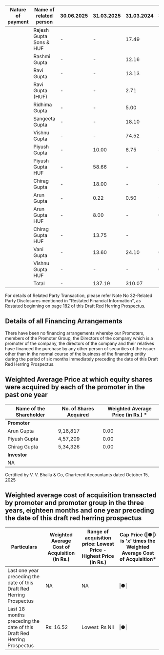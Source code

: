 <table><thead><tr><th>Nature of payment</th><th>Name of related person</th><th>30.06.2025</th><th>31.03.2025</th><th>31.03.2024</th><th>31.03.2023</th></tr></thead><tbody><tr><td></td><td>Rajesh Gupta Sons &amp; HUF</td><td>-</td><td>-</td><td>17.49</td><td>-</td></tr><tr><td></td><td>Rashmi Gupta</td><td>-</td><td>-</td><td>12.16</td><td>-</td></tr><tr><td></td><td>Ravi Gupta</td><td>-</td><td>-</td><td>13.13</td><td>-</td></tr><tr><td></td><td>Ravi Gupta (HUF)</td><td>-</td><td>-</td><td>2.71</td><td>-</td></tr><tr><td></td><td>Ridhima Gupta</td><td>-</td><td>-</td><td>5.00</td><td>-</td></tr><tr><td></td><td>Sangeeta Gupta</td><td>-</td><td>-</td><td>18.10</td><td>-</td></tr><tr><td></td><td>Vishnu Gupta</td><td>-</td><td>-</td><td>74.52</td><td>-</td></tr><tr><td></td><td>Piyush Gupta</td><td>-</td><td>10.00</td><td>8.75</td><td>3.44</td></tr><tr><td></td><td>Piyush Gupta HUF</td><td>-</td><td>58.66</td><td>-</td><td>-</td></tr><tr><td></td><td>Chirag Gupta</td><td>-</td><td>18.00</td><td>-</td><td>4.33</td></tr><tr><td></td><td>Arun Gupta</td><td>-</td><td>0.22</td><td>0.50</td><td>5.00</td></tr><tr><td></td><td>Arun Gupta HUF</td><td>-</td><td>8.00</td><td>-</td><td>0.4</td></tr><tr><td></td><td>Chirag Gupta HUF</td><td>-</td><td>13.75</td><td>-</td><td>-</td></tr><tr><td></td><td>Vani Gupta</td><td>-</td><td>13.60</td><td>24.10</td><td>0.9</td></tr><tr><td></td><td>Vishnu Gupta HUF</td><td>-</td><td>-</td><td>-</td><td>0.2</td></tr><tr><td></td><td>Total</td><td>-</td><td>137.19</td><td>310.07</td><td>14.27</td></tr></tbody></table>

For details of Related Party Transaction, please refer Note No 32-Related Party Disclosures mentioned in "Restated Financial Information", as Restated beginning on page 182 of this Draft Red Herring Prospectus.

## Details of all Financing Arrangements

There have been no financing arrangements whereby our Promoters, members of the Promoter Group, the Directors of the company which is a promoter of the company, the directors of the company and their relatives have financed the purchase by any other person of securities of the issuer other than in the normal course of the business of the financing entity during the period of six months immediately preceding the date of this Draft Red Herring Prospectus.

## Weighted Average Price at which equity shares were acquired by each of the promoter in the past one year

<table><thead><tr><th>Name of the Shareholder</th><th>No. of Shares Acquired</th><th>Weighted Average Price (in Rs.) *</th></tr></thead><tbody><tr><td><strong>Promoter</strong></td><td></td><td></td></tr><tr><td>Arun Gupta</td><td>9,18,817</td><td>0.00</td></tr><tr><td>Piyush Gupta</td><td>4,57,209</td><td>0.00</td></tr><tr><td>Chirag Gupta</td><td>5,34,326</td><td>0.00</td></tr><tr><td><strong>Investor</strong></td><td></td><td></td></tr><tr><td>NA</td><td></td><td></td></tr></tbody></table>

Certified by V. V. Bhalla & Co, Chartered Accountants dated October 15, 2025

## Weighted average cost of acquisition transacted by promoter and promoter group in the three years, eighteen months and one year preceding the date of this draft red herring prospectus

<table><thead><tr><th>Particulars</th><th>Weighted Average Cost of Acquisition (in Rs.)</th><th>Range of acquisition price: Lowest Price - Highest Price (in Rs.)</th><th>Cap Price (|●|) is 'x' times the Weighted Average Cost of Acquisition*</th></tr></thead><tbody><tr><td>Last one year preceding the date of this Draft Red Herring Prospectus</td><td>NA</td><td>NA</td><td>|●|</td></tr><tr><td>Last 18 months preceding the date of this Draft Red Herring Prospectus</td><td>Rs: 16.52</td><td>Lowest: Rs Nil</td><td>|●|</td></tr></tbody></table>